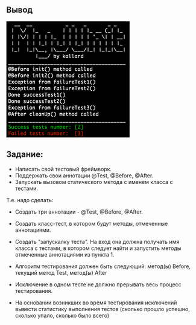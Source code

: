 ## Вывод
![MyJUnit test output](https://github.com/k-allard/imgs/blob/master/Screenshot%202022-02-06%20at%2021.44.34.png)


## Задание:
- Написать свой тестовый фреймворк.
- Поддержать свои аннотации @Test, @Before, @After.
- Запускать вызовом статического метода с именем класса с тестами.

Т.е. надо сделать:

- Создать три аннотации - @Test, @Before, @After.
- Создать класс-тест, в котором будут методы, отмеченные аннотациями.
- Создать "запускалку теста". На вход она должна получать имя класса с тестами, в котором следует найти и запустить методы отмеченные аннотациями из пункта 1.
- Алгоритм тестирования должен быть следующий:
метод(ы) Before,
текущий метод Test,
метод(ы) After
- Исключение в одном тесте не должно прерывать весь процесс тестирования.

- На основании возникших во время тестирования исключений вывести статистику выполнения тестов (сколько прошло успешно, сколько упало, сколько было всего)
